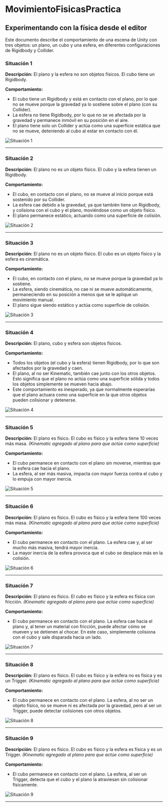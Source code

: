 # MovimientoFisicasPractica

## Experimentando con la física desde el editor

Este documento describe el comportamiento de una escena de Unity con tres objetos: un plano, un cubo y una esfera, en diferentes configuraciones de Rigidbody y Collider.

### Situación 1
**Descripción:** El plano y la esfera no son objetos físicos. El cubo tiene un Rigidbody.

**Comportamiento:**
- El cubo tiene un Rigidbody y está en contacto con el plano, por lo que no se mueve porque la gravedad ya lo sostiene sobre el plano (con su Collider).
- La esfera no tiene Rigidbody, por lo que no se ve afectada por la gravedad y permanece inmóvil en su posición en el aire.
- El plano tiene solo un Collider y actúa como una superficie estática que no se mueve, deteniendo al cubo al estar en contacto con él.

![Situación 1](Execution/situacion1.png)

---

### Situación 2
**Descripción:** El plano no es un objeto físico. El cubo y la esfera tienen un Rigidbody.

**Comportamiento:**
- El cubo, en contacto con el plano, no se mueve al inicio porque está sostenido por su Collider.
- La esfera cae debido a la gravedad, ya que también tiene un Rigidbody, y colisiona con el cubo y el plano, moviéndose como un objeto físico.
- El plano permanece estático, actuando como una superficie de colisión.

![Situación 2](Execution/situacion2.gif)

---

### Situación 3
**Descripción:** El plano no es un objeto físico. El cubo es un objeto físico y la esfera es cinemática.

**Comportamiento:**
- El cubo, en contacto con el plano, no se mueve porque la gravedad ya lo sostiene.
- La esfera, siendo cinemática, no cae ni se mueve automáticamente, permaneciendo en su posición a menos que se le aplique un movimiento manual.
- El plano sigue siendo estático y actúa como superficie de colisión.

![Situación 3](Execution/situacion3.gif)

---

### Situación 4
**Descripción:** El plano, cubo y esfera son objetos físicos.

**Comportamiento:**
- Todos los objetos (el cubo y la esfera) tienen Rigidbody, por lo que son afectados por la gravedad y caen.
- El plano, al no ser Kinematic, también cae junto con los otros objetos. Esto significa que el plano no actúa como una superficie sólida y todos los objetos simplemente se mueven hacia abajo.
- Este comportamiento es inesperado, ya que normalmente esperarías que el plano actuara como una superficie en la que otros objetos pueden colisionar y detenerse.

![Situación 4](Execution/situacion4.gif)

---

### Situación 5
**Descripción:** El plano es físico. El cubo es físico y la esfera tiene 10 veces más masa. *(Kinematic agregado al plano para que actúe como superficie)*

**Comportamiento:**
- El cubo permanece en contacto con el plano sin moverse, mientras que la esfera cae hacia el plano.
- La esfera, al ser más masiva, impacta con mayor fuerza contra el cubo y lo empuja con mayor inercia.

![Situación 5](Execution/situacion5.gif)

---

### Situación 6
**Descripción:** El plano es físico. El cubo es físico y la esfera tiene 100 veces más masa. *(Kinematic agregado al plano para que actúe como superficie)*

**Comportamiento:**
- El cubo permanece en contacto con el plano. La esfera cae y, al ser mucho más masiva, tendrá mayor inercia.
- La mayor inercia de la esfera provoca que el cubo se desplace más en la colisión.

![Situación 6](Execution/situacion6.gif)

---

### Situación 7
**Descripción:** El plano es físico. El cubo es físico y la esfera es física con fricción. *(Kinematic agregado al plano para que actúe como superficie)*

**Comportamiento:**
- El cubo permanece en contacto con el plano. La esfera cae hacia el plano y, al tener un material con fricción, puede afectar cómo se mueven y se detienen al chocar. En este caso, simplemente colisiona con el cubo y sale disparada hacia un lado.

![Situación 7](Execution/situacion7.gif)

---

### Situación 8
**Descripción:** El plano es físico. El cubo es físico y la esfera no es física y es un Trigger. *(Kinematic agregado al plano para que actúe como superficie)*

**Comportamiento:**
- El cubo permanece en contacto con el plano. La esfera, al no ser un objeto físico, no se mueve ni es afectada por la gravedad, pero al ser un Trigger, puede detectar colisiones con otros objetos.

![Situación 8](Execution/situacion8.gif)

---

### Situación 9
**Descripción:** El plano es físico. El cubo es físico y la esfera es física y es un Trigger. *(Kinematic agregado al plano para que actúe como superficie)*

**Comportamiento:**
- El cubo permanece en contacto con el plano. La esfera, al ser un Trigger, detecta que el cubo y el plano la atraviesan sin colisionar físicamente.

![Situación 9](Execution/situacion9.gif)

---
